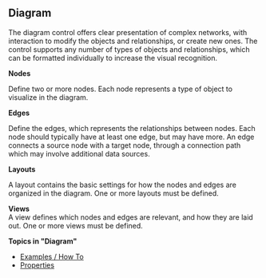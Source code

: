 ## Diagram

The diagram control offers clear presentation of complex networks, with interaction to modify the objects and relationships, or create new ones. The control supports any number of types of objects and relationships, which can be formatted individually to increase the visual recognition.

**Nodes**

Define two or more nodes. Each node represents a type of object to visualize in the diagram.

**Edges**

Define the edges, which represents the relationships between nodes. Each node should typically have at least one edge, but may have more. An edge connects a source node with a target node, through a connection path which may involve additional data sources.

**Layouts**

A layout contains the basic settings for how the nodes and edges are organized in the diagram. One or more layouts must be defined.  

**Views**  
A view defines which nodes and edges are relevant, and how they are laid out. One or more views must be defined.

**Topics in "Diagram"**
* [Examples / How To](diagram/examples--how-to.md)
* [Properties](diagram/properties.md)